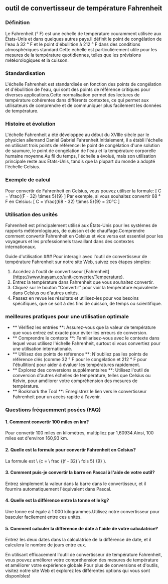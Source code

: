 ## outil de convertisseur de température Fahrenheit

### Définition
Le Fahrenheit (° F) est une échelle de température couramment utilisée aux États-Unis et dans quelques autres pays.Il définit le point de congélation de l'eau à 32 ° F et le point d'ébullition à 212 ° F dans des conditions atmosphériques standard.Cette échelle est particulièrement utile pour les mesures de la température quotidiennes, telles que les prévisions météorologiques et la cuisson.

### Standardisation
L'échelle Fahrenheit est standardisée en fonction des points de congélation et d'ébullition de l'eau, qui sont des points de référence critiques pour diverses applications.Cette normalisation permet des lectures de température cohérentes dans différents contextes, ce qui permet aux utilisateurs de comprendre et de communiquer plus facilement les données de température.

### Histoire et évolution
L'échelle Fahrenheit a été développée au début du XVIIIe siècle par le physicien allemand Daniel Gabriel Fahrenheit.Initialement, il a établi l'échelle en utilisant trois points de référence: le point de congélation d'une solution de saumure, le point de congélation de l'eau et la température corporelle humaine moyenne.Au fil du temps, l'échelle a évolué, mais son utilisation principale reste aux États-Unis, tandis que la plupart du monde a adopté l'échelle Celsius.

### Exemple de calcul
Pour convertir de Fahrenheit en Celsius, vous pouvez utiliser la formule:
\[ C = \frac{(F - 32) \times 5}{9} \]
Par exemple, si vous souhaitez convertir 68 ° F en Celsius:
\[ C = \frac{(68 - 32) \times 5}{9} = 20°C \]

### Utilisation des unités
Fahrenheit est principalement utilisé aux États-Unis pour les systèmes de rapports météorologiques, de cuisson et de chauffage.Comprendre comment convertir Fahrenheit en Celsius et vice versa est essentiel pour les voyageurs et les professionnels travaillant dans des contextes internationaux.

Guide d'utilisation ###
Pour interagir avec l'outil de convertisseur de température Fahrenheit sur notre site Web, suivez ces étapes simples:
1. Accédez à l'outil de convertisseur [Fahrenheit] (https://www.inayam.co/unit-converter/Temperature).
2. Entrez la température dans Fahrenheit que vous souhaitez convertir.
3. Cliquez sur le bouton "Convertir" pour voir la température équivalente dans Celsius ou d'autres unités.
4. Passez en revue les résultats et utilisez-les pour vos besoins spécifiques, que ce soit à des fins de cuisson, de temps ou scientifique.

### meilleures pratiques pour une utilisation optimale
- ** Vérifiez les entrées **: Assurez-vous que la valeur de température que vous entrez est exacte pour éviter les erreurs de conversion.
- ** Comprendre le contexte **: Familiarisez-vous avec le contexte dans lequel vous utilisez l'échelle Fahrenheit, surtout si vous convertiez pour une utilisation internationale.
- ** Utilisez des points de référence **: N'oubliez pas les points de référence clés (comme 32 ° F pour le congélation et 212 ° F pour l'ébullition) pour aider à évaluer les températures rapidement.
- ** Explorez des conversions supplémentaires **: Utilisez l'outil de conversion d'autres échelles de température, telles que Celsius ou Kelvin, pour améliorer votre compréhension des mesures de température.
- ** Bookmark the Tool **: Enregistrez le lien vers le convertisseur Fahrenheit pour un accès rapide à l'avenir.

### Questions fréquemment posées (FAQ)

#### 1. Comment convertir 100 miles en km?
Pour convertir 100 miles en kilomètres, multipliez par 1,60934.Ainsi, 100 miles est d'environ 160,93 km.

#### 2. Quelle est la formule pour convertir Fahrenheit en Celsius?
La formule est \ (c = \ frac {(f - 32) \ fois 5} {9} \).

#### 3. Comment puis-je convertir la barre en Pascal à l'aide de votre outil?
Entrez simplement la valeur dans la barre dans le convertisseur, et il fournira automatiquement l'équivalent dans Pascal.

#### 4. Quelle est la différence entre la tonne et le kg?
Une tonne est égale à 1 000 kilogrammes.Utilisez notre convertisseur pour basculer facilement entre ces unités.

#### 5. Comment calculer la différence de date à l'aide de votre calculatrice?
Entrez les deux dates dans la calculatrice de la différence de date, et il calculera le nombre de jours entre eux.

En utilisant efficacement l'outil de convertisseur de température Fahrenheit, vous pouvez améliorer votre compréhension des mesures de température et améliorer votre expérience globale.Pour plus de conversions et d'outils, visitez notre site Web et explorez les différentes options qui vous sont disponibles!